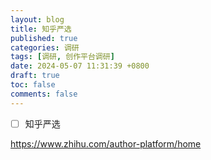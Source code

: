 ```yaml
---
layout: blog
title: 知乎严选
published: true
categories: 调研
tags: [调研, 创作平台调研]
date: 2024-05-07 11:31:39 +0800
draft: true
toc: false
comments: false
---
```


- [ ] 知乎严选

https://www.zhihu.com/author-platform/home